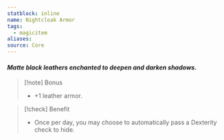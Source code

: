 ```yaml
---
statblock: inline
name: Nightcloak Armor
tags:
  - magicitem
aliases: 
source: Core
---
```

#### *Matte black leathers enchanted to deepen and darken shadows.*

>[!note] Bonus
>- +1 leather armor.

>[!check] Benefit
>- Once per day, you may choose to automatically pass a Dexterity check to hide.
